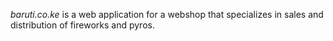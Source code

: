 _baruti.co.ke_ is a web application for a webshop that specializes in sales and distribution of fireworks and pyros.

